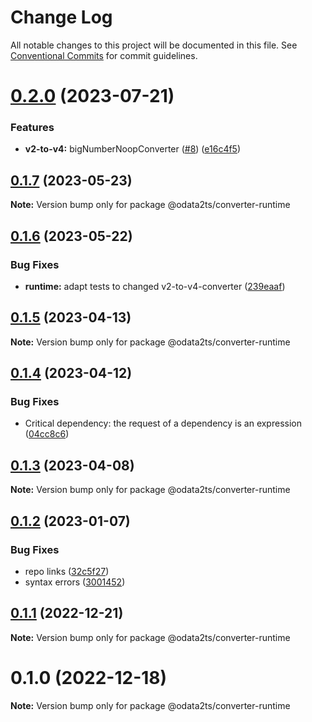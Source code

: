 # Change Log

All notable changes to this project will be documented in this file.
See [Conventional Commits](https://conventionalcommits.org) for commit guidelines.

# [0.2.0](https://github.com/odata2ts/converter/compare/@odata2ts/converter-runtime@0.1.7...@odata2ts/converter-runtime@0.2.0) (2023-07-21)


### Features

* **v2-to-v4:** bigNumberNoopConverter ([#8](https://github.com/odata2ts/converter/issues/8)) ([e16c4f5](https://github.com/odata2ts/converter/commit/e16c4f5eedb6847f608d104089e7123c2086db2e))





## [0.1.7](https://github.com/odata2ts/converter/compare/@odata2ts/converter-runtime@0.1.6...@odata2ts/converter-runtime@0.1.7) (2023-05-23)

**Note:** Version bump only for package @odata2ts/converter-runtime





## [0.1.6](https://github.com/odata2ts/converter/compare/@odata2ts/converter-runtime@0.1.5...@odata2ts/converter-runtime@0.1.6) (2023-05-22)


### Bug Fixes

* **runtime:** adapt tests to changed v2-to-v4-converter ([239eaaf](https://github.com/odata2ts/converter/commit/239eaaf432efbebba95d15abd4d5e93c417a1ab1))






## [0.1.5](https://github.com/odata2ts/converter/compare/@odata2ts/converter-runtime@0.1.4...@odata2ts/converter-runtime@0.1.5) (2023-04-13)

**Note:** Version bump only for package @odata2ts/converter-runtime





## [0.1.4](https://github.com/odata2ts/converter/compare/@odata2ts/converter-runtime@0.1.3...@odata2ts/converter-runtime@0.1.4) (2023-04-12)


### Bug Fixes

* Critical dependency: the request of a dependency is an expression ([04cc8c6](https://github.com/odata2ts/converter/commit/04cc8c64de3ac4ca7ba05d632bbfd2d254fc6e72))






## [0.1.3](https://github.com/odata2ts/converter/compare/@odata2ts/converter-runtime@0.1.2...@odata2ts/converter-runtime@0.1.3) (2023-04-08)

**Note:** Version bump only for package @odata2ts/converter-runtime






## [0.1.2](https://github.com/odata2ts/converter/compare/@odata2ts/converter-runtime@0.1.1...@odata2ts/converter-runtime@0.1.2) (2023-01-07)


### Bug Fixes

* repo links ([32c5f27](https://github.com/odata2ts/converter/commit/32c5f277d8f0801c369c23be5355233030a97a40))
* syntax errors ([3001452](https://github.com/odata2ts/converter/commit/3001452589d456682dee07121a1c512b8f00e55a))





## [0.1.1](https://github.com/odata2ts/odata2ts/compare/@odata2ts/converter-runtime@0.1.0...@odata2ts/converter-runtime@0.1.1) (2022-12-21)

**Note:** Version bump only for package @odata2ts/converter-runtime





# 0.1.0 (2022-12-18)

**Note:** Version bump only for package @odata2ts/converter-runtime
